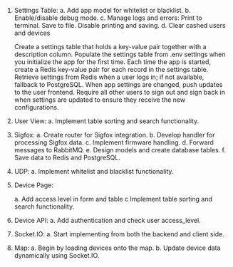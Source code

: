 1. Settings Table: 
    a. Add app model for whitelist or blacklist.
    b. Enable/disable debug mode.
    c. Manage logs and errors:
        Print to terminal.
        Save to file.
        Disable printing and saving.
    d. Clear cashed users and devices


    Create a settings table that holds a key-value pair together with a description column.
    Populate the settings table from .env settings when you initialize the app for the first time.
    Each time the app is started, create a Redis key-value pair for each record in the settings table.
    Retrieve settings from Redis when a user logs in; if not available, fallback to PostgreSQL.
    When app settings are changed, push updates to the user frontend.
    Require all other users to sign out and sign back in when settings are updated to ensure they receive the new configurations.

2. User View: 
    a. Implement table sorting and search functionality.

3. Sigfox: 
        a. Create router for Sigfox integration.
        b. Develop handler for processing Sigfox data.
        c. Implement firmware handling.
        d. Forward messages to RabbitMQ.
        e. Design models and create database tables.
        f. Save data to Redis and PostgreSQL.

4. UDP:
    a. Implement whitelist and blacklist functionality.

5. Device Page:

    a. Add access level in form and table
    c  Implement table sorting and search functionality.
  


6. Device API:
    a. Add authentication and check user access_level.

7. Socket.IO:
    a. Start implementing from both the backend and client side.

8. Map:
    a. Begin by loading devices onto the map.
    b. Update device data dynamically using Socket.IO.